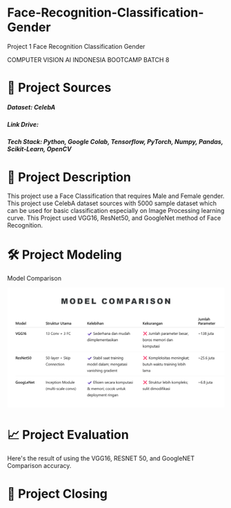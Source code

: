 # Face-Recognition-Classification-Gender
Project 1 Face Recognition Classification Gender

COMPUTER VISION AI INDONESIA BOOTCAMP BATCH 8

# 📂 Project Sources
     
##### Dataset: CelebA
##### Link Drive: 
##### Tech Stack: Python, Google Colab, Tensorflow, PyTorch, Numpy, Pandas, Scikit-Learn, OpenCV

# 🧪 Project Description 
     
This project use a Face Classification that requires Male and Female gender. This project use CelebA dataset sources with 5000 sample dataset which can be used for basic classification especially on Image Processing learning curve. This Project used VGG16, ResNet50, and GoogleNet method of Face Recognition.  

# 🛠 Project Modeling 

Model Comparison 

![Model Comparison](https://github.com/StevenKiryusuke/Face-Recognition-Classification-Gender/blob/03d2ccc1f504e6f29db992dfe13dd168e794567b/Dataset/Model%20Comparison.png)


# 📈 Project Evaluation 

Here's the result of using the VGG16, RESNET 50, and GoogleNET Comparison accuracy. 


# 📝 Project Closing

